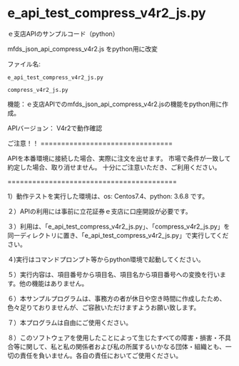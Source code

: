 # e_api_test_compress_v4r2_js.py
ｅ支店APIのサンプルコード（python）

mfds_json_api_compress_v4r2.js をpython用に改変

ファイル名:

    e_api_test_compress_v4r2_js.py

    compress_v4r2_js.py    

機能：ｅ支店APIでのmfds_json_api_compress_v4r2.jsの機能をpython用に作成。

APIバージョン： V4r2で動作確認

ご注意！！ ================================

APIを本番環境に接続した場合、実際に注文を出せます。
市場で条件が一致して約定した場合、取り消せません。
十分にご注意いただき、ご利用ください。

=========================================

1）動作テストを実行した環境は、os: Centos7.4、python: 3.6.8 です。

２）APIの利用には事前に立花証券ｅ支店に口座開設が必要です。

３）利用は、「e_api_test_compress_v4r2_js.py」、「compress_v4r2_js.py」を同一ディレクトリに置き、「e_api_test_compress_v4r2_js.py」で実行してください。

４)実行はコマンドプロンプト等からpython環境で起動してください。

５）実行内容は、項目番号から項目名、項目名から項目番号への変換を行います。他の機能はありません。

６）本サンプルプログラムは、事務方の者が休日や空き時間に作成したため、色々足りておりませんが、ご容赦いただけますようお願い致します。

７）本プログラムは自由にご使用ください。

８）このソフトウェアを使用したことによって生じたすべての障害・損害・不具合等に関して、私と私の関係者および私の所属するいかなる団体・組織とも、一切の責任を負いません。各自の責任においてご使用ください。
